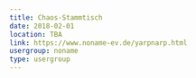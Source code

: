 ```yaml
---
title: Chaos-Stammtisch
date: 2018-02-01
location: TBA
link: https://www.noname-ev.de/yarpnarp.html
usergroup: noname
type: usergroup
---
```

